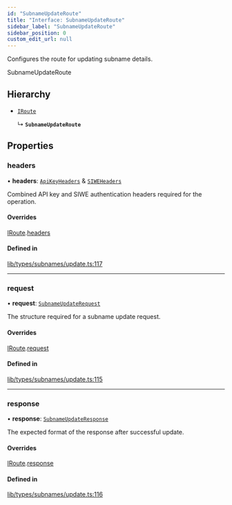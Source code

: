 ```yaml
---
id: "SubnameUpdateRoute"
title: "Interface: SubnameUpdateRoute"
sidebar_label: "SubnameUpdateRoute"
sidebar_position: 0
custom_edit_url: null
---
```


Configures the route for updating subname details.

 SubnameUpdateRoute

## Hierarchy

- [`IRoute`](IRoute.md)

  ↳ **`SubnameUpdateRoute`**

## Properties

### headers

• **headers**: [`ApiKeyHeaders`](ApiKeyHeaders.md) & [`SIWEHeaders`](SIWEHeaders.md)

Combined API key and SIWE authentication headers required for the operation.

#### Overrides

[IRoute](IRoute.md).[headers](IRoute.md#headers)

#### Defined in

[lib/types/subnames/update.ts:117](https://github.com/JustaName-id/JustaName-sdk/blob/4ff9084/packages/@justaname.id/sdk/src/lib/types/subnames/update.ts#L117)

___

### request

• **request**: [`SubnameUpdateRequest`](SubnameUpdateRequest.md)

The structure required for a subname update request.

#### Overrides

[IRoute](IRoute.md).[request](IRoute.md#request)

#### Defined in

[lib/types/subnames/update.ts:115](https://github.com/JustaName-id/JustaName-sdk/blob/4ff9084/packages/@justaname.id/sdk/src/lib/types/subnames/update.ts#L115)

___

### response

• **response**: [`SubnameUpdateResponse`](SubnameUpdateResponse.md)

The expected format of the response after successful update.

#### Overrides

[IRoute](IRoute.md).[response](IRoute.md#response)

#### Defined in

[lib/types/subnames/update.ts:116](https://github.com/JustaName-id/JustaName-sdk/blob/4ff9084/packages/@justaname.id/sdk/src/lib/types/subnames/update.ts#L116)
